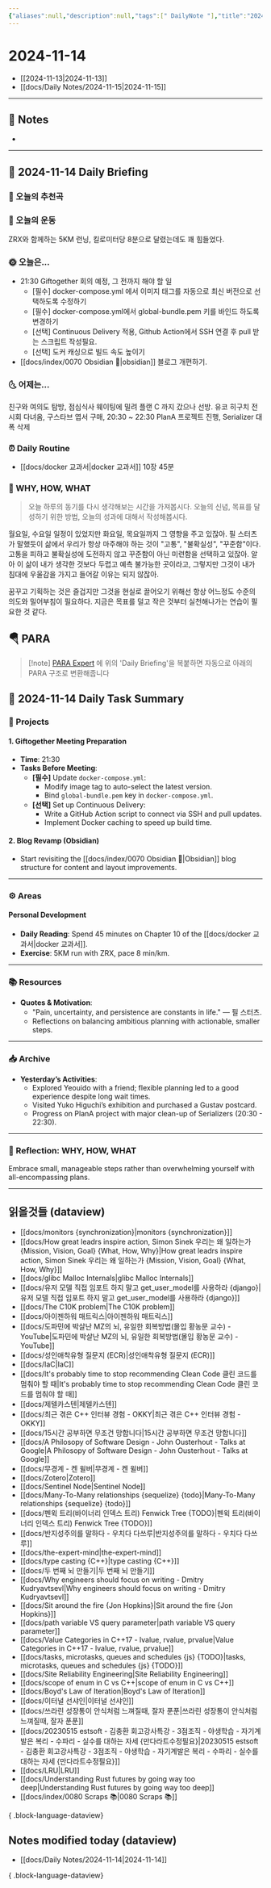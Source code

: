 ```yaml
---
{"aliases":null,"description":null,"tags":[" DailyNote "],"title":"2024-11-14","created":"2024-11-14T17:33:23","updated":"2024-11-14T20:21:30","dg-publish":true,"permalink":"/docs/Daily Notes/2024-11-14/","dgPassFrontmatter":true}
---
```



# 2024-11-14

- [[2024-11-13\|2024-11-13]] 
- [[docs/Daily Notes/2024-11-15\|2024-11-15]]

---

## 📝 Notes

- 


---

## 📅 2024-11-14 Daily Briefing

### 🎵 오늘의 추천곡

### 🏃 오늘의 운동

ZRX와 함께하는 5KM 런닝, 킬로미터당 8분으로 달렸는데도 꽤 힘들었다.

### 🌞 오늘은...

- 21:30 Giftogether 회의 예정, 그 전까지 해야 할 일
	- [필수] docker-compose.yml 에서 이미지 태그를 자동으로 최신 버전으로 선택하도록 수정하기
	- [필수] docker-compose.yml에서 global-bundle.pem 키를 바인드 하도록 변경하기
	- [선택] Continuous Delivery 적용, Github Action에서 SSH 연결 후 pull 받는 스크립트 작성필요.
	- [선택] 도커 캐싱으로 빌드 속도 높이기
- [[docs/index/0070 Obsidian 💎\|obsidian]] 블로그 개편하기. 

### 🌜 어제는...

친구와 여의도 탐방, 점심식사 웨이팅에 밀려 플랜 C 까지 갔으나 선방. 유코 히구치 전시회 다녀옴, 구스타브 엽서 구매, 20:30 ~ 22:30 PlanA 프로젝트 진행, Serializer 대폭 삭제

### ⏰ Daily Routine

- [[docs/docker 교과서\|docker 교과서]] 10장 45분

### 🚀 WHY, HOW, WHAT

> 오늘 하루의 동기를 다시 생각해보는 시간을 가져봅시다. 오늘의 신념, 목표를 달성하기 위한 방법, 오늘의 성과에 대해서 작성해봅시다.

월요일, 수요일 일정이 있었지만 화요일, 목요일까지 그 영향을 주고 있잖아. 필 스터츠가 말했듯이 삶에서 우리가 항상 마주해야 하는 것이 "고통", "불확실성", "꾸준함"이다. 고통을 피하고 불확실성에 도전하지 않고 꾸준함이 아닌 미련함을 선택하고 있잖아. 알아 이 삶이 내가 생각한 것보다 두렵고 예측 불가능한 곳이라고, 그렇지만 그것이 내가 침대에 우울감을 가지고 들어갈 이유는 되지 않잖아. 

꿈꾸고 기획하는 것은 즐겁지만 그것을 현실로 끌어오기 위해선 항상 어느정도 수준의 의도와 밀어부침이 필요하다. 지금은 목표를 덜고 작은 것부터 실천해나가는 연습이 필요한 것 같다.

##  🪂 PARA

> [!note] [PARA Expert](https://chatgpt.com/g/g-46Xrh4MXk-para-expert) 에 위의 'Daily Briefing'을 복붙하면 자동으로 아래의 PARA 구조로 변환해줍니다

## 📅 2024-11-14 Daily Task Summary

### 🎯 Projects

#### 1. **Giftogether Meeting Preparation**

   - **Time**: 21:30
   - **Tasks Before Meeting**:
     - **[필수]** Update `docker-compose.yml`:
		- Modify image tag to auto-select the latest version.
		- Bind `global-bundle.pem` key in `docker-compose.yml`.
     - **[선택]** Set up Continuous Delivery:
	    - Write a GitHub Action script to connect via SSH and pull updates.
	    - Implement Docker caching to speed up build time.

#### 2. **Blog Revamp (Obsidian)**

   - Start revisiting the [[docs/index/0070 Obsidian 💎\|Obsidian]] blog structure for content and layout improvements.

---

### ⚙️ Areas

#### Personal Development

- **Daily Reading**: Spend 45 minutes on Chapter 10 of the [[docs/docker 교과서\|docker 교과서]].
- **Exercise**: 5KM run with ZRX, pace 8 min/km.

---

### 📚 Resources

- **Quotes & Motivation**:
   - "Pain, uncertainty, and persistence are constants in life." — 필 스터츠.
   - Reflections on balancing ambitious planning with actionable, smaller steps.

---

### 📥 Archive

- **Yesterday’s Activities**:
   - Explored Yeouido with a friend; flexible planning led to a good experience despite long wait times.
   - Visited Yuko Higuchi’s exhibition and purchased a Gustav postcard.
   - Progress on PlanA project with major clean-up of Serializers (20:30 - 22:30).

---

### 🚀 Reflection: WHY, HOW, WHAT

Embrace small, manageable steps rather than overwhelming yourself with all-encompassing plans.

---

## 읽을것들 (dataview)

- [[docs/monitors {synchronization}\|monitors {synchronization}]]
- [[docs/How great leadrs inspire action, Simon Sinek 우리는 왜 일하는가 {Mission, Vision, Goal} {What, How, Why}\|How great leadrs inspire action, Simon Sinek 우리는 왜 일하는가 {Mission, Vision, Goal} {What, How, Why}]]
- [[docs/glibc Malloc Internals\|glibc Malloc Internals]]
- [[docs/유저 모델 직접 임포트 하지 말고 get_user_model를 사용하라 {django}\|유저 모델 직접 임포트 하지 말고 get_user_model를 사용하라 {django}]]
- [[docs/The C10K problem\|The C10K problem]]
- [[docs/아이젠하워 매트릭스\|아이젠하워 매트릭스]]
- [[docs/도파민에 박살난 MZ의 뇌, 유일한 회복방법(몰입 황농문 교수) - YouTube\|도파민에 박살난 MZ의 뇌, 유일한 회복방법(몰입 황농문 교수) - YouTube]]
- [[docs/성인애착유형 질문지 (ECR)\|성인애착유형 질문지 (ECR)]]
- [[docs/IaC\|IaC]]
- [[docs/It's probably time to stop recommending Clean Code 클린 코드를 멈춰야 할 때\|It's probably time to stop recommending Clean Code 클린 코드를 멈춰야 할 때]]
- [[docs/제텔카스텐\|제텔카스텐]]
- [[docs/최근 겪은 C++ 인터뷰 경험 - OKKY\|최근 겪은 C++ 인터뷰 경험 - OKKY]]
- [[docs/15시간 공부하면 무조건 망합니다\|15시간 공부하면 무조건 망합니다]]
- [[docs/A Philosopy of Software Design - John Ousterhout - Talks at Google\|A Philosopy of Software Design - John Ousterhout - Talks at Google]]
- [[docs/무경계 - 켄 윌버\|무경계 - 켄 윌버]]
- [[docs/Zotero\|Zotero]]
- [[docs/Sentinel Node\|Sentinel Node]]
- [[docs/Many-To-Many relationships {sequelize} {todo}\|Many-To-Many relationships {sequelize} {todo}]]
- [[docs/펜윅 트리(바이너리 인덱스 트리) Fenwick Tree {TODO}\|펜윅 트리(바이너리 인덱스 트리) Fenwick Tree {TODO}]]
- [[docs/반지성주의를 말하다 - 우치다 다쓰루\|반지성주의를 말하다 - 우치다 다쓰루]]
- [[docs/the-expert-mind\|the-expert-mind]]
- [[docs/type casting {C++}\|type casting {C++}]]
- [[docs/두 번째 뇌 만들기\|두 번째 뇌 만들기]]
- [[docs/Why engineers should focus on writing - Dmitry Kudryavtsevl\|Why engineers should focus on writing - Dmitry Kudryavtsevl]]
- [[docs/Sit around the fire {Jon Hopkins}\|Sit around the fire {Jon Hopkins}]]
- [[docs/path variable VS query parameter\|path variable VS query parameter]]
- [[docs/Value Categories in C++17 - lvalue, rvalue, prvalue\|Value Categories in C++17 - lvalue, rvalue, prvalue]]
- [[docs/tasks, microtasks, queues and schedules {js} {TODO}\|tasks, microtasks, queues and schedules {js} {TODO}]]
- [[docs/Site Reliability Engineering\|Site Reliability Engineering]]
- [[docs/scope of enum in C vs C++\|scope of enum in C vs C++]]
- [[docs/Boyd's Law of Iteration\|Boyd's Law of Iteration]]
- [[docs/이터널 선샤인\|이터널 선샤인]]
- [[docs/쓰라린 성장통이 안식처럼 느껴질때, 잘자 푼푼\|쓰라린 성장통이 안식처럼 느껴질때, 잘자 푼푼]]
- [[docs/20230515 estsoft - 김충환 회고강사특강 - 3점조직 - 야생학습 - 자기계발은 복리 - 수파리 - 실수를 대하는 자세 {만다라트수정필요}\|20230515 estsoft - 김충환 회고강사특강 - 3점조직 - 야생학습 - 자기계발은 복리 - 수파리 - 실수를 대하는 자세 {만다라트수정필요}]]
- [[docs/LRU\|LRU]]
- [[docs/Understanding Rust futures by going way too deep\|Understanding Rust futures by going way too deep]]
- [[docs/index/0080 Scraps 📚\|0080 Scraps 📚]]

{ .block-language-dataview}

## Notes modified today (dataview)

- [[docs/Daily Notes/2024-11-14\|2024-11-14]]

{ .block-language-dataview}
